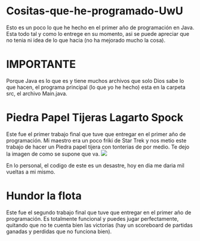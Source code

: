 # Cositas-que-he-programado-UwU
Esto es un poco lo que he hecho en el primer año de programación en Java.
Esta todo tal y como lo entrege en su momento, asi se puede apreciar que no tenia ni idea de lo que hacia (no ha mejorado mucho la cosa).

# IMPORTANTE
Porque Java es lo que es y tiene muchos archivos que solo Dios sabe lo que hacen, el programa principal (lo que yo he hecho) esta en la carpeta src, el archivo Main.java.

# Piedra Papel Tijeras Lagarto Spock
Este fue el primer trabajo final que tuve que entregar en el primer año de programación.
Mi maestro era un poco friki de Star Trek y nos metio este trabajo de hacer un Piedra papel tijera con tonterias de por medio. Te dejo la imagen de como se supone que va.
![](https://static.wikia.nocookie.net/thebigbangtheory/images/c/cc/600px-Pierre_ciseaux_feuille_l%C3%A9zard_spock_aligned.svg.png/revision/latest?cb=20131215025302&path-prefix=es)

En lo personal, el codigo de este es un desastre, hoy en dia me daria mil vueltas a mi mismo.

# Hundor la flota
Este fue el segundo trabajo final que tuve que entregar en el primer año de programación.
Es totalmente funcional y puedes jugar perfectamente, quitando que no te cuenta bien las victorias (hay un scoreboard de partidas ganadas y perdidas que no funciona bien).
